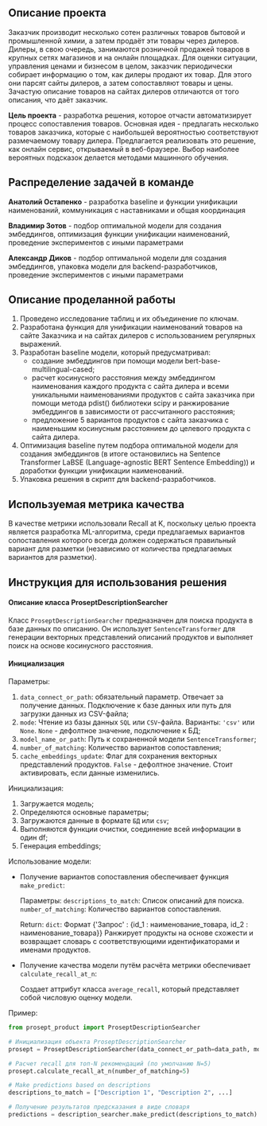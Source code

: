 ## Описание проекта

Заказчик производит несколько сотен различных товаров бытовой и промышленной химии, а затем продаёт эти товары через дилеров. Дилеры, в свою очередь, занимаются розничной продажей товаров в крупных сетях магазинов и на онлайн площадках.
Для оценки ситуации,  управления ценами и  бизнесом в целом, заказчик периодически собирает информацию о том, как дилеры продают их товар. Для этого они парсят сайты дилеров, а затем сопоставляют товары и цены.
Зачастую описание товаров на сайтах дилеров отличаются от того описания, что даёт заказчик. 

**Цель проекта** - разработка решения, которое отчасти автоматизирует процесс сопоставления товаров. Основная идея - предлагать несколько товаров заказчика, которые с наибольшей вероятностью соответствуют размечаемому товару дилера. 
Предлагается реализовать это решение, как онлайн сервис, открываемый в веб-браузере. Выбор наиболее вероятных подсказок делается методами машинного обучения.


## Распределение задачей в команде

**Анатолий Остапенко** - разработка baseline и функции унификации наименований, коммуникация с наставниками и общая координация

**Владимир Зотов** - подбор оптимальной модели для создания эмбеддингов, оптимизация функции унификации наименований, проведение экспериментов с иными параметрами

**Александр Диков** - подбор оптимальной модели для создания эмбеддингов, упаковка модели для backend-разработчиков, проведение экспериментов с иными параметрами

## Описание проделанной работы

1. Проведено исследование таблиц и их объединение по ключам.
2. Разработана функция для унификации наименований товаров на сайте Заказчика и на сайтах дилеров с использованием регулярных выражений.
3. Разработан baseline модели, который предусматривал:
   - создание эмбеддингов при помощи модели bert-base-multilingual-cased;
   - расчет косинусного расстояния между эмбеддингом наименования каждого продукта с сайта дилера и всеми уникальными наименованиями продуктов с сайта заказчика при помощи метода pdist() библиотеки scipy и ранжирование эмбеддингов в зависимости от рассчитанного расстояния;
   - предложение 5 вариантов продуктов с сайта заказчика с наименьшим косинусным расстоянием до целевого продукта с сайта дилера.
4. Оптимизация baseline путем подбора оптимальной модели для создания эмбеддингов (в итоге остановились на Sentence Transformer LaBSE (Language-agnostic BERT Sentence Embedding)) и доработки функции унификации наименований.
5. Упаковка решения в скрипт для backend-разработчиков.

## Используемая метрика качества

В качестве метрики использовали Recall at K, поскольку целью проекта является разработка ML-алгоритма, среди предлагаемых вариантов сопоставления которого всегда должен содержаться правильный вариант для разметки (независимо от количества предлагаемых вариантов для разметки).

## Инструкция для использования решения

#### Описание класса ProseptDescriptionSearcher

Класс `ProseptDescriptionSearcher` предназначен для поиска продукта в базе данных по описанию. Он использует `SentenceTransformer` для генерации векторных представлений описаний продуктов и выполняет поиск на основе косинусного расстояния.

#### Инициализация

Параметры:
1. `data_connect_or_path`: обязательный параметр. Отвечает за получение данных. Подключение к базе данных или путь для загрузки данных из CSV-файла;
2. `mode`: Чтение из базы данных `SQL` или `CSV`-файла. Варианты: `'csv'` или `None`. `None` - дефолтное значение, подключение к БД;
3. `model_name_or_path`: Путь к сохраненной модели `SentenceTransformer`;
4. `number_of_matching`: Количество вариантов сопоставления;
5. `cache_embeddings_update`: Флаг для сохранения векторных представлений продуктов. `False` - дефолтное значение. Стоит активировать, если данные изменились.

Инициализация:

1. Загружается модель;
2. Определяются основные параметры;
3. Загружаются данные в формате `БД` или `csv`;
4. Выполняются функции очистки, соединение всей информации в один df;
5. Генерация embeddings;

Использование модели:

* Получение вариантов сопоставления обеспечивает функция `make_predict`:

    Параметры:
    `descriptions_to_match`: Список описаний для поиска. 
    `number_of_matching`: Количество вариантов сопоставления.

    Return:
    `dict`: Формат {'Запрос' : {id_1 : наименование_товара, id_2 : наименование_товара}}
    Ранжирует продукты на основе схожести и возвращает словарь с соответствующими идентификаторами и именами продуктов.

* Получение качества модели путём расчёта метрики обеспечивает `calculate_recall_at_n`:

    Создает аттрибут класса `average_recall`, который представляет собой числовую оценку модели.

Пример:

```python
from prosept_product import ProseptDescriptionSearcher

# Инициализация объекта ProseptDescriptionSearcher
prosept = ProseptDescriptionSearcher(data_connect_or_path=data_path, mode='csv')

# Расчет recall для топ-N рекомендаций (по умолчанию N=5)
prosept.calculate_recall_at_n(number_of_matching=5)

# Make predictions based on descriptions
descriptions_to_match = ["Description 1", "Description 2", ...]

# Получение результатов предсказания в виде словаря
predictions = description_searcher.make_predict(descriptions_to_match)
```

